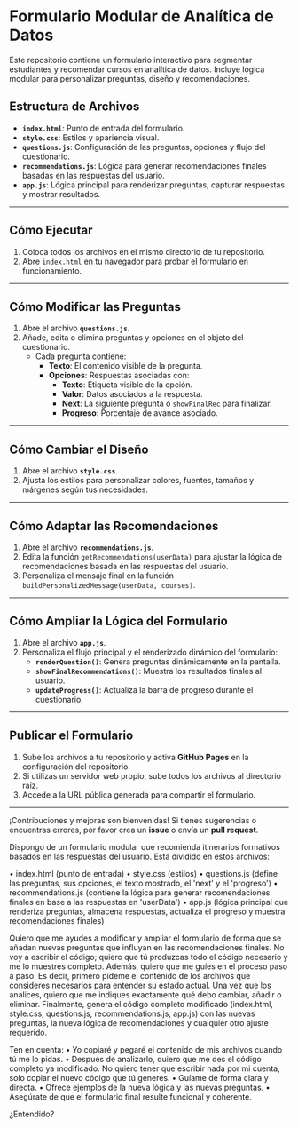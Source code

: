 # Formulario Modular de Analítica de Datos

Este repositorio contiene un formulario interactivo para segmentar estudiantes y recomendar cursos en analítica de datos. Incluye lógica modular para personalizar preguntas, diseño y recomendaciones.

## Estructura de Archivos
- **`index.html`**: Punto de entrada del formulario.
- **`style.css`**: Estilos y apariencia visual.
- **`questions.js`**: Configuración de las preguntas, opciones y flujo del cuestionario.
- **`recommendations.js`**: Lógica para generar recomendaciones finales basadas en las respuestas del usuario.
- **`app.js`**: Lógica principal para renderizar preguntas, capturar respuestas y mostrar resultados.

---

## Cómo Ejecutar
1. Coloca todos los archivos en el mismo directorio de tu repositorio.
2. Abre `index.html` en tu navegador para probar el formulario en funcionamiento.

---

## Cómo Modificar las Preguntas
1. Abre el archivo **`questions.js`**.
2. Añade, edita o elimina preguntas y opciones en el objeto del cuestionario.  
   - Cada pregunta contiene:
     - **Texto**: El contenido visible de la pregunta.
     - **Opciones**: Respuestas asociadas con:
       - **Texto**: Etiqueta visible de la opción.
       - **Valor**: Datos asociados a la respuesta.
       - **Next**: La siguiente pregunta o `showFinalRec` para finalizar.
       - **Progreso**: Porcentaje de avance asociado.

---

## Cómo Cambiar el Diseño
1. Abre el archivo **`style.css`**.
2. Ajusta los estilos para personalizar colores, fuentes, tamaños y márgenes según tus necesidades.

---

## Cómo Adaptar las Recomendaciones
1. Abre el archivo **`recommendations.js`**.
2. Edita la función `getRecommendations(userData)` para ajustar la lógica de recomendaciones basada en las respuestas del usuario.
3. Personaliza el mensaje final en la función `buildPersonalizedMessage(userData, courses)`.

---

## Cómo Ampliar la Lógica del Formulario
1. Abre el archivo **`app.js`**.
2. Personaliza el flujo principal y el renderizado dinámico del formulario:
   - **`renderQuestion()`**: Genera preguntas dinámicamente en la pantalla.
   - **`showFinalRecommendations()`**: Muestra los resultados finales al usuario.
   - **`updateProgress()`**: Actualiza la barra de progreso durante el cuestionario.

---

## Publicar el Formulario
1. Sube los archivos a tu repositorio y activa **GitHub Pages** en la configuración del repositorio.
2. Si utilizas un servidor web propio, sube todos los archivos al directorio raíz.
3. Accede a la URL pública generada para compartir el formulario.

---

¡Contribuciones y mejoras son bienvenidas! Si tienes sugerencias o encuentras errores, por favor crea un **issue** o envía un **pull request**.



Dispongo de un formulario modular que recomienda itinerarios formativos basados en las respuestas del usuario. Está dividido en estos archivos:

• index.html (punto de entrada)
• style.css (estilos)
• questions.js (define las preguntas, sus opciones, el texto mostrado, el 'next' y el 'progreso')
• recommendations.js (contiene la lógica para generar recomendaciones finales en base a las respuestas en 'userData')
• app.js (lógica principal que renderiza preguntas, almacena respuestas, actualiza el progreso y muestra recomendaciones finales)

Quiero que me ayudes a modificar y ampliar el formulario de forma que se añadan nuevas preguntas que influyan en las recomendaciones finales. No voy a escribir el código; quiero que tú produzcas todo el código necesario y me lo muestres completo. Además, quiero que me guíes en el proceso paso a paso. Es decir, primero pídeme el contenido de los archivos que consideres necesarios para entender su estado actual. Una vez que los analices, quiero que me indiques exactamente qué debo cambiar, añadir o eliminar. Finalmente, genera el código completo modificado (index.html, style.css, questions.js, recommendations.js, app.js) con las nuevas preguntas, la nueva lógica de recomendaciones y cualquier otro ajuste requerido.

Ten en cuenta:
• Yo copiaré y pegaré el contenido de mis archivos cuando tú me lo pidas.
• Después de analizarlo, quiero que me des el código completo ya modificado. No quiero tener que escribir nada por mi cuenta, solo copiar el nuevo código que tú generes.
• Guíame de forma clara y directa.
• Ofrece ejemplos de la nueva lógica y las nuevas preguntas.
• Asegúrate de que el formulario final resulte funcional y coherente.

¿Entendido?
